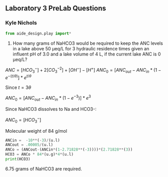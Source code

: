 ## Laboratory 3 PreLab Questions
### Kyle Nichols

```python
from aide_design.play import*
```

1. How many grams of NaHCO3 would be required to keep the ANC levels in a lake above 50 µeq/L for 3 hydraulic residence times given an influent pH of 3.0 and a lake volume of 4 L, if the current lake ANC is 0 µeq/L?

$ANC = [HCO_{3}^{-}] + 2[CO_{3}^{-2}] + [OH^{-}] - [H^{+}]$
$ANC_{0} = [ANC_{out} - ANC_{in} * (1 - e^{-(t/\theta )}] * e^{t/\theta }$

Since $t=3\theta$

$ANC_{0} = [ANC_{out} - ANC_{in} * (1 - e^{-3})] * e^{3}$

Since NaHCO3 dissolves to Na and HCO3-:

$ANC_{0} = [HCO_{3}^{-}]$

Molecular weight of 84 g/mol

```python
ANCin =  -10**(-3)/(u.l)
ANCout = .00005/(u.l)
ANCo = (ANCout-(ANCin*(1-2.71828**(-3))))*(2.71828**(3))
HCO3 = ANCo * 84*(u.g)*4*(u.l)
print(HCO3)
```
6.75 grams of NaHCO3 are required.
